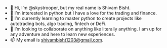 - 👋 Hi, I’m @skystrooper, but my real name is Shivam Bisht.
- 👀 I’m interested in python but I have a love for the trading and finance.
- 🌱 I’m currently learning to master python to create projects like autotrading bots, algo trading, fintech or DeFi.
- 💞️ I’m looking to collaborate on anything like literally anything. I am up for any adventure and here to learn new experiences.
- 📫 My email is shivambisht1203@gmail.com.

<!---
skystrooper/skystrooper is a ✨ special ✨ repository because its `README.md` (this file) appears on your GitHub profile.
You can click the Preview link to take a look at your changes.
--->
